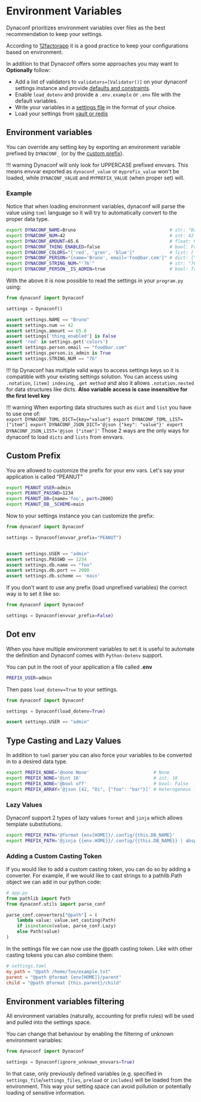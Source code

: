 # Environment Variables

Dynaconf prioritizes environment variables over files as the best recommendation to keep your settings.

According to [12factorapp](https://12factor.net) it is a good practice to keep your configurations based on environment.

In addition to that Dynaconf offers some approaches you may want to **Optionally** follow:

- Add a list of validators to `validators=[Validator()]` on your dynaconf settings instance and provide [defaults and constraints](/validation/).
- Enable `load_dotenv` and provide a `.env.example` or `.env` file with the default variables.
- Write your variables in a [settings file](/settings_files) in the format of your choice.
- Load your settings from [vault or redis](/secrets/)

## Environment variables

You can override any setting key by exporting an environment variable prefixed by `DYNACONF_` (or by the [custom prefix](configuration/#custom-prefix)).

!!! warning
    Dynaconf will only look for UPPERCASE prefixed envvars. This means envvar exported as `dynaconf_value` or `myprefix_value` won't be loaded, while `DYNACONF_VALUE` and `MYPREFIX_VALUE` (when proper set) will.

### Example

Notice that when loading environment variables, dynaconf will parse the value using `toml` language so it will try to automatically convert to the proper data type.

```bash
export DYNACONF_NAME=Bruno                                   # str: "Bruno"
export DYNACONF_NUM=42                                       # int: 42
export DYNACONF_AMOUNT=65.6                                  # float: 65.6
export DYNACONF_THING_ENABLED=false                          # bool: False
export DYNACONF_COLORS="['red', 'gren', 'blue']"             # list: ['red', 'gren', 'blue']
export DYNACONF_PERSON="{name='Bruno', email='foo@bar.com'}" # dict: {"name": "Bruno", ...}
export DYNACONF_STRING_NUM="'76'"                            # str: "76"
export DYNACONF_PERSON__IS_ADMIN=true                        # bool: True (nested)
```


With the above it is now possible to read the settings in your `program.py` using:

```python
from dynaconf import Dynaconf

settings = Dynaconf()

assert settings.NAME == "Bruno"
assert settings.num == 42
assert settings.amount == 65.6
assert settings['thing_enabled'] is False
assert 'red' in settings.get('colors')
assert settings.person.email == "foo@bar.com"
assert settings.person.is_admin is True
assert settings.STRING_NUM == "76"
```

!!! tip
    Dynaconf has multiple valid ways to access settings keys so it is compatible with your
    existing settings solution. You can access using `.notation`, `[item] indexing`, `.get method`
    and also it allows `.notation.nested` for data structures like dicts.
    **Also variable access is case insensitive for the first level key**

!!! warning
    When exporting data structures such as `dict` and `list` you have to use one of:  
    ```
    export DYNACONF_TOML_DICT={key="value"}
    export DYNACONF_TOML_LIST=["item"]
    export DYNACONF_JSON_DICT='@json {"key": "value"}'
    export DYNACONF_JSON_LIST='@json ["item"]'
    ```
    Those 2 ways are the only ways for dynaconf to load `dicts` and `lists` from envvars.

## Custom Prefix

You are allowed to customize the prefix for your env vars. Let's say your application
is called "PEANUT"

```bash
export PEANUT_USER=admin
export PEANUT_PASSWD=1234
export PEANUT_DB={name='foo', port=2000}
export PEANUT_DB__SCHEME=main
```

Now to your settings instance you can customize the prefix:

```py
from dynaconf import Dynaconf

settings = Dynaconf(envvar_prefix="PEANUT")


assert settings.USER == "admin"
assert settings.PASSWD == 1234
assert settings.db.name == "foo"
assert settings.db.port == 2000
assert settings.db.scheme == 'main'
```

If you don't want to use any prefix (load unprefixed variables) the correct
way is to set it like so:
```py
from dynaconf import Dynaconf

settings = Dynaconf(envvar_prefix=False)
```

## Dot env

When you have multiple environment variables to set it is useful to automate the definition
and Dynaconf comes with `Python-Dotenv` support.

You can put in the root of your application a file called **.env**

```bash
PREFIX_USER=admin
```

Then pass `load_dotenv=True` to your settings.

```py
from dynaconf import Dynaconf

settings = Dynaconf(load_dotenv=True)

assert settings.USER == "admin"
```

## Type Casting and Lazy Values

In addition to `toml` parser you can also force your variables to be converted
in to a desired data type.

```bash
export PREFIX_NONE='@none None'                        # None
export PREFIX_NONE='@int 16'                           # int: 16
export PREFIX_NONE='@bool off'                         # bool: False
export PREFIX_ARRAY='@json [42, "Oi", {"foo": "bar"}]' # Heterogeneus list
```

### Lazy Values

Dynaconf support 2 types of lazy values `format` and `jinja` which allows
template substitutions.

```bash
export PREFIX_PATH='@format {env[HOME]}/.config/{this.DB_NAME}'
export PREFIX_PATH='@jinja {{env.HOME}}/.config/{{this.DB_NAME}} | abspath'
```

### Adding a Custom Casting Token

If you would like to add a custom casting token, you can do so by adding a
converter. For example, if we would like to cast strings to a pathlib.Path 
object we can add in our python code:

```python
# app.py
from pathlib import Path
from dynaconf.utils import parse_conf

parse_conf.converters["@path"] = (
    lambda value: value.set_casting(Path)
    if isinstance(value, parse_conf.Lazy)
    else Path(value)
)
```

In the settings file we can now use the @path casting token. Like with other
casting tokens you can also combine them:

```toml
# settings.toml
my_path = "@path /home/foo/example.txt"
parent = "@path @format {env[HOME]}/parent"
child = "@path @format {this.parent}/child"
```


## Environment variables filtering

All environment variables (naturally, accounting for prefix rules) will be
used and pulled into the settings space.

You can change that behaviour by enabling the filtering of unknown environment
variables:

```py
from dynaconf import Dynaconf

settings = Dynaconf(ignore_unknown_envvars=True)
```

In that case, only previously defined variables (e.g. specified in
`settings_file`/`settings_files`, `preload` or `includes`) will be loaded
from the environment. This way your setting space can avoid pollution
or potentially loading of sensitive information.
